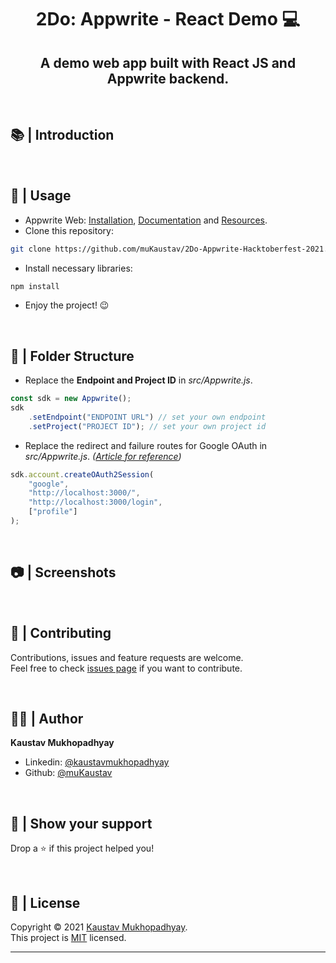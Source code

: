<h1 align="center">2Do: Appwrite - React Demo 💻</h1>
<p align = center>
    <!-- <img alt="Project Logo" src="https://raw.githubusercontent.com/muKaustav/Appwrite-DemoApp-Hacktoberfest-2021/main/assets/shuttery.jpg" target="_blank" /> -->
</p>
<h2 align='center'>A demo web app built with React JS and Appwrite backend.</h2><br/>

## 📚 | Introduction

<!-- - This web app fetches and lets users download beautiful pictures from <b>Unsplash</b> to satisfy their artistic needs.
- Current parameters: <b>Search, Orientation, Count (currently capped to 10)</b>.
- This app demonstrates <i>Authentication</i> via <b>Google OAuth using an Appwrite backend</b>.
- Shuttery is built with <b>React JS, Appwrite Web, and Unsplash API</b>.<br> -->

<br/>

## 🚀 | Usage

- Appwrite Web: <a target='_blank' href='https://appwrite.io/'>Installation</a>, <a target='_blank' href='https://appwrite.io/docs'>Documentation</a> and <a target='_blank' href='https://30days.appwrite.io/'>Resources</a>.
- Clone this repository:<br>

```sh
git clone https://github.com/muKaustav/2Do-Appwrite-Hacktoberfest-2021.git.git
```

- Install necessary libraries:<br>

```sh
npm install
```

- Enjoy the project! 😉

<br/>

## 📁 | Folder Structure

- Replace the <b>Endpoint and Project ID</b> in <i>src/Appwrite.js</i>.

```js
const sdk = new Appwrite();
sdk
	.setEndpoint("ENDPOINT URL") // set your own endpoint
	.setProject("PROJECT ID"); // set your own project id
```

- Replace the redirect and failure routes for Google OAuth in <i>src/Appwrite.js</i>. <i>(<a target='_blank' href='https://dev.to/appwrite/30daysofappwrite-oauth-providers-3jf6'>Article for reference</a>)</i>

```js
sdk.account.createOAuth2Session(
	"google",
	"http://localhost:3000/",
	"http://localhost:3000/login",
	["profile"]
);
```

<!-- <br> -->

<!-- ```sh
public
├───index.html
src
├───components
│   ├───Footer
│   │   ├───Footer.jsx
│   │   └───Footer.scss
│   ├───Form
│   │   ├───Form.jsx
│   │   ├───Form.scss
│   │   └───loader.png
│   ├───Image
│   │   ├───Image.jsx
│   │   └───Image.scss
│   └───Navbar
│       ├───Navbar.jsx
│       └───Navbar.scss
└───routes
    ├───Application
    │    ├───App.jsx
    │    └───Application.scss
    ├───Login
    │   ├───Login.jsx
    │   └───Login.scss
    └───ProtectedRoute.jsx
``` -->

<br/>

## 📷 | Screenshots

<!-- <p align = center>
    <img alt="Project Logo" src="https://raw.githubusercontent.com/muKaustav/Appwrite-DemoApp-Hacktoberfest-2021/main/assets/login.png" target="_blank" />
    <img alt="Project Logo" src="https://raw.githubusercontent.com/muKaustav/Appwrite-DemoApp-Hacktoberfest-2021/main/assets/home.png" target="_blank" />
    <img alt="Project Logo" src="https://raw.githubusercontent.com/muKaustav/Appwrite-DemoApp-Hacktoberfest-2021/main/assets/result.png" target="_blank" />
</p> -->

<br/>

## 🍻 | Contributing

Contributions, issues and feature requests are welcome.<br>
Feel free to check [issues page](https://github.com/muKaustav/2Do-Appwrite-Hacktoberfest-2021/issues) if you want to contribute.

<br/>

## 🧑🏽 | Author

**Kaustav Mukhopadhyay**

- Linkedin: [@kaustavmukhopadhyay](https://www.linkedin.com/in/kaustavmukhopadhyay/)
- Github: [@muKaustav](https://github.com/muKaustav)

<br/>

## 🙌 | Show your support

Drop a ⭐️ if this project helped you!

<br/>

## 📝 | License

Copyright © 2021 [Kaustav Mukhopadhyay](https://github.com/muKaustav).<br />
This project is [MIT](./LICENSE) licensed.

---
